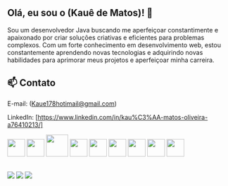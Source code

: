 ## Olá, eu sou o (Kauê de Matos)! :wave:

Sou um desenvolvedor Java buscando me aperfeiçoar constantimente e apaixonado por criar soluções criativas e eficientes para problemas complexos. Com um forte conhecimento em desenvolvimento web, estou constantemente aprendendo novas tecnologias e adquirindo novas habilidades para aprimorar meus projetos e aperfeiçoar minha carreira.
 
## :mailbox: Contato
 E-mail: (Kaue178hotimail@gmail.com)
 
 LinkedIn: [https://www.linkedin.com/in/kau%C3%AA-matos-oliveira-a76410213/]
 
 
 
 
<div>
  <img height="40px" width="40px" src="https://cdn.jsdelivr.net/gh/devicons/devicon/icons/java/java-original-wordmark.svg" />
  <img height="40px" width="40px" src="https://cdn.jsdelivr.net/gh/devicons/devicon/icons/php/php-original.svg" />
  <img height="50px" width="50px" src="https://cdn.jsdelivr.net/gh/devicons/devicon/icons/mysql/mysql-original-wordmark.svg" /> 
  <img  height="40px" width="40px" src="https://cdn.jsdelivr.net/gh/devicons/devicon/icons/javascript/javascript-original.svg" />
  <img  height="40px" width="40px" src="https://cdn.jsdelivr.net/gh/devicons/devicon/icons/typescript/typescript-original.svg" />
  <img height="40px" width="40px"  src="https://cdn.jsdelivr.net/gh/devicons/devicon/icons/html5/html5-original.svg" />
  <img height="40px" width="40px" src="https://cdn.jsdelivr.net/gh/devicons/devicon/icons/css3/css3-original.svg" />
  <img height="40px" width="40px" src="https://cdn.jsdelivr.net/gh/devicons/devicon/icons/sass/sass-original.svg" />
  <img height="40px" width="40px" src="https://cdn.jsdelivr.net/gh/devicons/devicon/icons/react/react-original.svg" />




</div>

<br>

   <a href = "mailto:kaue178hotimail@gmail.com"><img src="https://img.shields.io/badge/-Gmail-%23333?style=for-the-badge&logo=gmail&logoColor=white" target="_blank"></a>
  <a href="https://www.linkedin.com/in/kauê-matos-oliveira-a76410213/" target="_blank"><img src="https://img.shields.io/badge/-LinkedIn-%230077B5?style=for-the-badge&logo=linkedin&logoColor=white" target="_blank"></a>
  <a href="https://ikauematos.github.io/Portfolio/" target="_blank"><img src="https://img.shields.io/badge/-Portf%C3%B3lio-brown?style=for-the-badge&logo=true" target="_blank"></a>



